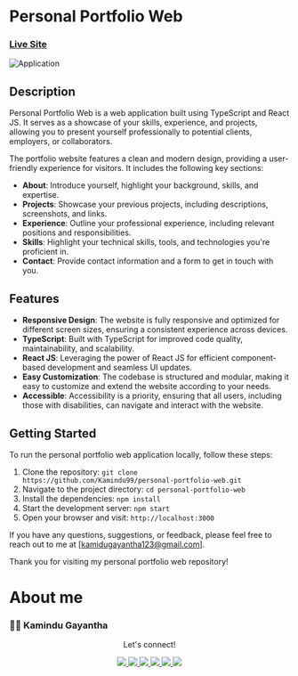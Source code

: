 # Personal Portfolio Web

### [Live Site](https://kamindugayantha.netlify.app/)

![ Application](https://res.cloudinary.com/dmfljlyu1/image/upload/v1687292391/potfolioappmy_imyf7n.jpg)

## Description

Personal Portfolio Web is a web application built using TypeScript and React JS. It serves as a showcase of your skills, experience, and projects, allowing you to present yourself professionally to potential clients, employers, or collaborators.

The portfolio website features a clean and modern design, providing a user-friendly experience for visitors. It includes the following key sections:

- **About**: Introduce yourself, highlight your background, skills, and expertise.
- **Projects**: Showcase your previous projects, including descriptions, screenshots, and links.
- **Experience**: Outline your professional experience, including relevant positions and responsibilities.
- **Skills**: Highlight your technical skills, tools, and technologies you're proficient in.
- **Contact**: Provide contact information and a form to get in touch with you.

## Features

- **Responsive Design**: The website is fully responsive and optimized for different screen sizes, ensuring a consistent experience across devices.
- **TypeScript**: Built with TypeScript for improved code quality, maintainability, and scalability.
- **React JS**: Leveraging the power of React JS for efficient component-based development and seamless UI updates.
- **Easy Customization**: The codebase is structured and modular, making it easy to customize and extend the website according to your needs.
- **Accessible**: Accessibility is a priority, ensuring that all users, including those with disabilities, can navigate and interact with the website.

## Getting Started

To run the personal portfolio web application locally, follow these steps:

1. Clone the repository: `git clone https://github.com/Kamindu99/personal-portfolio-web.git`
2. Navigate to the project directory: `cd personal-portfolio-web`
3. Install the dependencies: `npm install`
4. Start the development server: `npm start`
5. Open your browser and visit: `http://localhost:3000`

If you have any questions, suggestions, or feedback, please feel free to reach out to me at [kamidugayantha123@gmail.com].

Thank you for visiting my personal portfolio web repository!
# About me

### 👨‍💻 Kamindu Gayantha

   <div align="center">
<p align="center">Let's connect!</p>

<a href="https://lk.linkedin.com/in/kamindu-gayantha-4693661b5" target="blank">
    <img src="https://img.shields.io/badge/linkedin-%230077B5.svg?&style=for-the-badge&logo=linkedin&logoColor=white" />
</a>

<a href="https://medium.com/@kamidugayantha123" target="blank">
    <img src="https://img.shields.io/badge/Medium-12100E?style=for-the-badge&logo=medium&logoColor=white" />
</a>

<a href="https://stackoverflow.com" target="blank">
    <img src="https://img.shields.io/badge/Stack_Overflow-FE7A16?style=for-the-badge&logo=stack-overflow&logoColor=white" />
</a>

<a href = "https://twitter.com/k_a_m_i_n_d_u_" target="blank">
    <img src="https://img.shields.io/badge/Twitter-1DA1F2?style=for-the-badge&logo=twitter&logoColor=white" />
</a>

<a href="https://www.facebook.com/people/Kamindu-Gayantha/pfbid0HiQ3VyBUHkvNnHN3Soc6tjJqmNhdNqopfatjNJQ53eHnCCZ5s7h95GLDDvKtUTZkl/" target="blank">
    <img src="https://img.shields.io/badge/Facebook-1877F2?style=for-the-badge&logo=facebook&logoColor=white" />
</a>

<a href="https://www.instagram.com/k_a_m_i_n_d_u_/" target="blank">
    <img src="https://img.shields.io/badge/Instagram-E4405F?style=for-the-badge&logo=instagram&logoColor=white" />
</a>

</div>